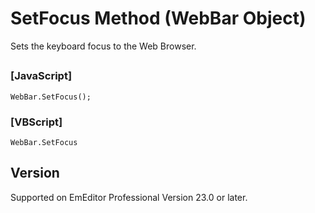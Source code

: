 # SetFocus Method (WebBar Object)

Sets the keyboard focus to the Web Browser.

## 

### \[JavaScript\]

```
WebBar.SetFocus();
```

### \[VBScript\]

```
WebBar.SetFocus
```

## Version

Supported on EmEditor Professional Version 23.0 or later.
